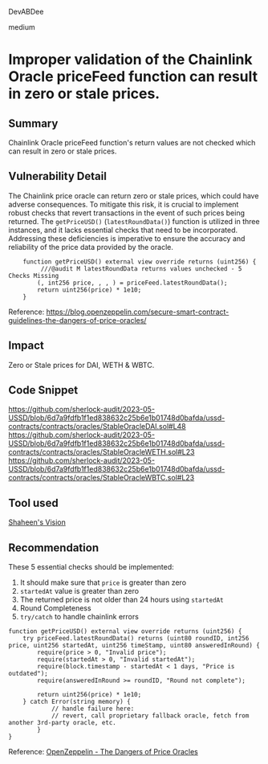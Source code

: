DevABDee

medium

# Improper validation of the Chainlink Oracle priceFeed function can result in zero or stale prices.

## Summary
Chainlink Oracle priceFeed function's return values are not checked which can result in zero or stale prices.

## Vulnerability Detail
The Chainlink price oracle can return zero or stale prices, which could have adverse consequences. To mitigate this risk, it is crucial to implement robust checks that revert transactions in the event of such prices being returned. The `getPriceUSD()` (`latestRoundData()`) function is utilized in three instances, and it lacks essential checks that need to be incorporated. Addressing these deficiencies is imperative to ensure the accuracy and reliability of the price data provided by the oracle.
```solidity
    function getPriceUSD() external view override returns (uint256) {
         ///@audit M latestRoundData returns values unchecked - 5 Checks Missing
        (, int256 price, , , ) = priceFeed.latestRoundData();
        return uint256(price) * 1e10;
    }
```
Reference: https://blog.openzeppelin.com/secure-smart-contract-guidelines-the-dangers-of-price-oracles/
## Impact
Zero or Stale prices for DAI, WETH & WBTC.

## Code Snippet
https://github.com/sherlock-audit/2023-05-USSD/blob/6d7a9fdfb1f1ed838632c25b6e1b01748d0bafda/ussd-contracts/contracts/oracles/StableOracleDAI.sol#L48
https://github.com/sherlock-audit/2023-05-USSD/blob/6d7a9fdfb1f1ed838632c25b6e1b01748d0bafda/ussd-contracts/contracts/oracles/StableOracleWETH.sol#L23
https://github.com/sherlock-audit/2023-05-USSD/blob/6d7a9fdfb1f1ed838632c25b6e1b01748d0bafda/ussd-contracts/contracts/oracles/StableOracleWBTC.sol#L23

## Tool used
[Shaheen's Vision](https://media.tenor.com/Ypeh_cbxA_gAAAAM/hunt-hunting.gif)

## Recommendation
These 5 essential checks should be implemented:
1. It should make sure that `price` is greater than zero
2. `startedAt` value is greater than zero
3. The returned price is not older than 24 hours using `startedAt`
4. Round Completeness
5. `try/catch` to handle chainlink errors

```solidity
function getPriceUSD() external view override returns (uint256) {
    try priceFeed.latestRoundData() returns (uint80 roundID, int256 price, uint256 startedAt, uint256 timeStamp, uint80 answeredInRound) {
        require(price > 0, "Invalid price");
        require(startedAt > 0, "Invalid startedAt");
        require(block.timestamp - startedAt < 1 days, "Price is outdated");
        require(answeredInRound >= roundID, "Round not complete");

        return uint256(price) * 1e10;
    } catch Error(string memory) {            
            // handle failure here:
            // revert, call proprietary fallback oracle, fetch from another 3rd-party oracle, etc.
        }
}

```


Reference: [OpenZeppelin - The Dangers of Price Oracles](https://blog.openzeppelin.com/secure-smart-contract-guidelines-the-dangers-of-price-oracles/)